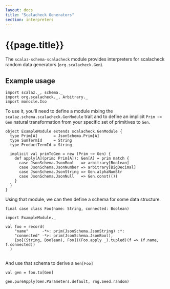 ```yaml
---
layout: docs
title: "Scalacheck Generators"
section: interpreters
---
```


# {{page.title}}

The `scalaz-schema-scalacheck` module provides interpreters for scalacheck random data generators (`org.scalacheck.Gen`).

## Example usage

```tut:silent
import scalaz._, schema._
import org.scalacheck._, Arbitrary._
import monocle.Iso
```

To use it, you'll need to define a module mixing the `scalaz.schema.scalacheck.GenModule` trait and to define an implicit `Prim ~> Gen` natural transformation from your specific set of primitives to `Gen`.

```tut:silent
object ExampleModule extends scalacheck.GenModule {
  type Prim[A]       = JsonSchema.Prim[A]
  type SumTermId     = String
  type ProductTermId = String

  implicit val primToGen = new (Prim ~> Gen) {
    def apply[A](prim: Prim[A]): Gen[A] = prim match {
      case JsonSchema.JsonBool   => arbitrary[Boolean]
      case JsonSchema.JsonNumber => arbitrary[BigDecimal]
      case JsonSchema.JsonString => Gen.alphaNumStr
      case JsonSchema.JsonNull   => Gen.const(())
    }
  }
}
```

Using that module, we can then define a schema for some data structure.

```tut:silent
final case class Foo(name: String, connected: Boolean)

import ExampleModule._

val foo = record(
    "name"      -*>: prim(JsonSchema.JsonString) :*:
    "connected" -*>: prim(JsonSchema.JsonBool),
    Iso[(String, Boolean), Foo]((Foo.apply _).tupled)(f => (f.name, f.connected))
  )
  
```

And use that schema to derive a `Gen[Foo]`

```tut
val gen = foo.to[Gen]

gen.pureApply(Gen.Parameters.default, rng.Seed.random)
```
